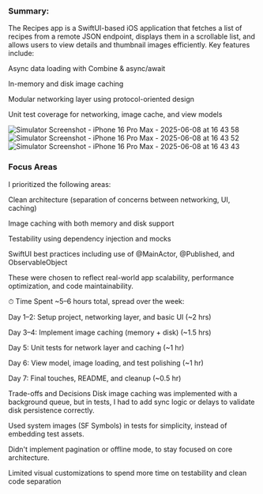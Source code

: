 ### Summary:
The Recipes app is a SwiftUI-based iOS application that fetches a list of recipes from a remote JSON endpoint, displays them in a scrollable list, and allows users to view details and thumbnail images efficiently. Key features include:

Async data loading with Combine & async/await

In-memory and disk image caching

Modular networking layer using protocol-oriented design

Unit test coverage for networking, image cache, and view models

![Simulator Screenshot - iPhone 16 Pro Max - 2025-06-08 at 16 43 58](https://github.com/user-attachments/assets/413d78c7-17db-4ef7-9945-4606b4e5a3b4)
![Simulator Screenshot - iPhone 16 Pro Max - 2025-06-08 at 16 43 52](https://github.com/user-attachments/assets/af441af6-bc6a-4f09-a6a9-8e13618d1d0c)
![Simulator Screenshot - iPhone 16 Pro Max - 2025-06-08 at 16 43 43](https://github.com/user-attachments/assets/6e2f1ac5-2dfa-4c9e-a098-ddc82b44f954)

### Focus Areas
I prioritized the following areas:

Clean architecture (separation of concerns between networking, UI, caching)

Image caching with both memory and disk support

Testability using dependency injection and mocks

SwiftUI best practices including use of @MainActor, @Published, and ObservableObject

These were chosen to reflect real-world app scalability, performance optimization, and code maintainability.

⏱ Time Spent
~5–6 hours total, spread over the week:

Day 1–2: Setup project, networking layer, and basic UI (~2 hrs)

Day 3–4: Implement image caching (memory + disk) (~1.5 hrs)

Day 5: Unit tests for network layer and caching (~1 hr)

Day 6: View model, image loading, and test polishing (~1 hr)

Day 7: Final touches, README, and cleanup (~0.5 hr)

Trade-offs and Decisions
Disk image caching was implemented with a background queue, but in tests, I had to add sync logic or delays to validate disk persistence correctly.

Used system images (SF Symbols) in tests for simplicity, instead of embedding test assets.

Didn't implement pagination or offline mode, to stay focused on core architecture.

Limited visual customizations to spend more time on testability and clean code separation
